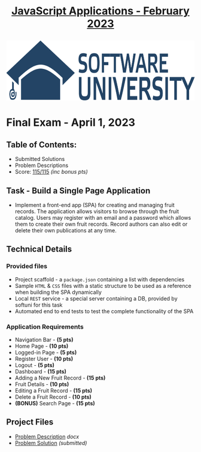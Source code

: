 
# <p align="center"><a href="https://softuni.bg/trainings/3962/js-applications-february-2023"> JavaScript Applications - February 2023 </a></p>
  
<a href="https://softuni.bg/">
<img src="https://raw.githubusercontent.com/mirokrastanov/Software-Engineering-SoftUni/main/miscellaneous/softuni-banner.png" alt="softuni-banner" width="1218" height="160">
</a>
  
# Final Exam - April 1, 2023
## Table of Contents: 
- Submitted Solutions
- Problem Descriptions
- Score: <a href="https://i.imgur.com/gGHp90S.png">115/115</a> *(inc bonus pts)*


## Task - Build a Single Page Application 
- Implement a front-end app (SPA) for creating and managing fruit records. The application allows visitors to browse through the fruit catalog. Users may register with an email and a password which allows them to create their own fruit records. Record authors can also edit or delete their own publications at any time.


## Technical Details
### Provided files
- Project scaffold - a `package.json` containing a list with dependencies
- Sample `HTML` & `CSS` files with a static structure to be used as a reference when building the SPA dynamically
- Local `REST` service - a special server containing a DB, provided by softuni for this task
- Automated end to end tests to test the complete functionality of the SPA  

### Application Requirements
- Navigation Bar - **(5 pts)**
- Home Page - **(10 pts)**
- Logged-in Page - **(5 pts)**
- Register User - **(10 pts)**
- Logout - **(5 pts)**
- Dashboard - **(15 pts)**
- Adding a New Fruit Record - **(15 pts)**
- Fruit Details - **(10 pts)**
- Editing a Fruit Record - **(15 pts)**
- Delete a Fruit Record - **(10 pts)**
- **(BONUS)** Search Page - **(15 pts)**


## Project Files
- <a href="https://github.com/mirokrastanov/Software-Engineering-SoftUni/blob/main/softuni-js-applications/final-exam/00-problem-description/Fruitipedia_Problem-description.docx">Problem Description</a> *docx*
- <a href="https://github.com/mirokrastanov/Software-Engineering-SoftUni/tree/main/softuni-js-applications/final-exam/01-fruitipedia">Problem Solution</a> *(submitted)*

